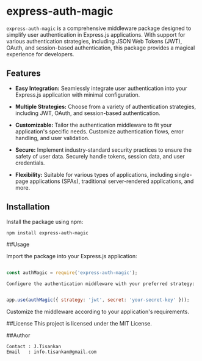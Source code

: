 # express-auth-magic

`express-auth-magic` is a comprehensive middleware package designed to simplify user authentication in Express.js applications. With support for various authentication strategies, including JSON Web Tokens (JWT), OAuth, and session-based authentication, this package provides a magical experience for developers.

## Features

- **Easy Integration:** Seamlessly integrate user authentication into your Express.js application with minimal configuration.

- **Multiple Strategies:** Choose from a variety of authentication strategies, including JWT, OAuth, and session-based authentication.

- **Customizable:** Tailor the authentication middleware to fit your application's specific needs. Customize authentication flows, error handling, and user validation.

- **Secure:** Implement industry-standard security practices to ensure the safety of user data. Securely handle tokens, session data, and user credentials.

- **Flexibility:** Suitable for various types of applications, including single-page applications (SPAs), traditional server-rendered applications, and more.

## Installation

Install the package using npm:

```bash
npm install express-auth-magic
```
##Usage

Import the package into your Express.js application:

```javascript

const authMagic = require('express-auth-magic');
```
    Configure the authentication middleware with your preferred strategy:

```javascript

app.use(authMagic({ strategy: 'jwt', secret: 'your-secret-key' }));
```
Customize the middleware according to your application's requirements.

##License
This project is licensed under the MIT License.

##Author
```
Contact : J.Tisankan 
Email   : info.tisankan@gmail.com
```
